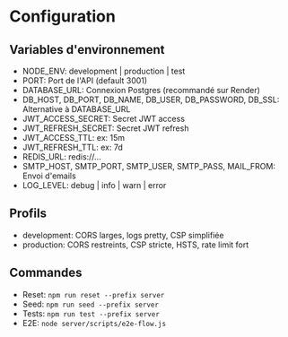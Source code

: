 # Configuration

## Variables d'environnement

- NODE_ENV: development | production | test
- PORT: Port de l'API (default 3001)
- DATABASE_URL: Connexion Postgres (recommandé sur Render)
- DB_HOST, DB_PORT, DB_NAME, DB_USER, DB_PASSWORD, DB_SSL: Alternative à DATABASE_URL
- JWT_ACCESS_SECRET: Secret JWT access
- JWT_REFRESH_SECRET: Secret JWT refresh
- JWT_ACCESS_TTL: ex: 15m
- JWT_REFRESH_TTL: ex: 7d
- REDIS_URL: redis://...
- SMTP_HOST, SMTP_PORT, SMTP_USER, SMTP_PASS, MAIL_FROM: Envoi d'emails
- LOG_LEVEL: debug | info | warn | error

## Profils

- development: CORS larges, logs pretty, CSP simplifiée
- production: CORS restreints, CSP stricte, HSTS, rate limit fort

## Commandes

- Reset: `npm run reset --prefix server`
- Seed: `npm run seed --prefix server`
- Tests: `npm run test --prefix server`
- E2E: `node server/scripts/e2e-flow.js`
